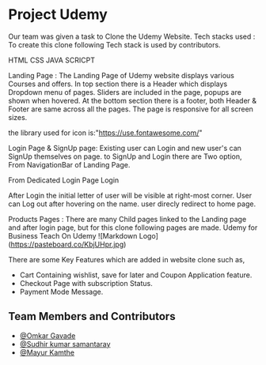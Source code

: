 # Project Udemy

Our team was given a task to Clone the Udemy Website.
Tech stacks used :
To create this clone following Tech stack is used by contributors.

HTML
CSS
JAVA SCRICPT

Landing Page :
The Landing Page of Udemy website displays various Courses and offers.
In top section there is a Header which displays Dropdown menu of pages.
Sliders are included in the page, popups are shown when hovered.
At the bottom section there is a footer, both Header & Footer are same across all the pages.
The page is responsive for all screen sizes.

the library used for icon is:"https://use.fontawesome.com/"

Login Page & SignUp page:
Existing user can Login and new user's can SignUp themselves on page.
to SignUp and Login there are Two option,
From NavigationBar of Landing Page.

From Dedicated Login Page Login

After Login the initial letter of user will be visible at right-most corner. User can Log out after hovering on the name.
user direcly redirect to home page.

Products Pages :
There are many Child pages linked to the Landing page and after login page, but for this clone following pages are made.
Udemy for Business
Teach On Udemy
![Markdown Logo]
(https://pasteboard.co/KbjUHpr.jpg)

There are some Key Features which are added in website clone such as,

- Cart Containing wishlist, save for later and Coupon Application feature.
- Checkout Page with subscription Status.
- Payment Mode Message.

## Team Members and Contributors

- [@Omkar Gavade](https://github.com/omkarvgavade)
- [@Sudhir kumar samantaray](https://github.com/devSudhir)
- [@Mayur Kamthe](https://github.com/mayur8600)
